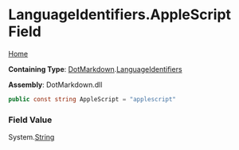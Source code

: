 <a name="_top"></a>

# LanguageIdentifiers\.AppleScript Field

[Home](../../../README.md#_top)

**Containing Type**: [DotMarkdown](../../README.md#_top)\.[LanguageIdentifiers](../README.md#_top)

**Assembly**: DotMarkdown\.dll

```csharp
public const string AppleScript = "applescript"
```

### Field Value

System\.[String](https://docs.microsoft.com/en-us/dotnet/api/system.string)